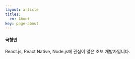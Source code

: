 ```yaml
---
layout: article
titles:
  en: About
key: page-about
---
```


#### 국형빈
React.js, React Native, Node.js에 관심이 많은 초보 개발자입니다.
